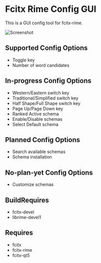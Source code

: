 # Fcitx Rime Config GUI

This is a GUI config tool for fcitx-rime.

![Screenshot](https://raw.github.com/xuzhao9/fcitx-rime-config/screenshot/screenshot.png)

## Supported Config Options

- Toggle key
- Number of word candidates

## In-progress Config Options

- Western/Eastern switch key
- Traditional/Simplified switch key
- Half Shape/Full Shape switch key
- Page Up/Page Down key
- Ranked Active schema
- Enable/Disable schemas
- Select Default schema

## Planned Config Options

- Search available schemas
- Schema installation

## No-plan-yet Config Options

- Customize schemas

## BuildRequires

- fcitx-devel
- librime-devel1

## Requires

- fcitx
- fcitx-rime
- fcitx-qt5

